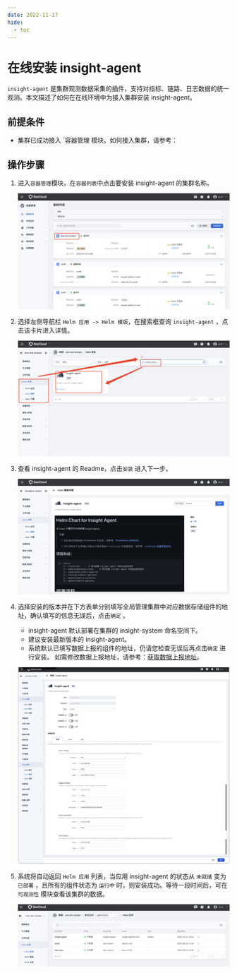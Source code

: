```yaml
---
date: 2022-11-17
hide:
  - toc
---
```


# 在线安装 insight-agent

`insight-agent` 是集群观测数据采集的插件，支持对指标、链路、日志数据的统一观测。本文描述了如何在在线环境中为接入集群安装 insight-agent。

## 前提条件

- 集群已成功接入 `容器管理 模块。如何接入集群，请参考：

## 操作步骤

1. 进入`容器管理`模块，在`容器列表`中点击要安装 insight-agent 的集群名称。

     ![安装](../../images/insight-agent01.png)

2. 选择左侧导航栏 `Helm 应用 -> Helm 模版`，在搜索框查询 `insight-agent` ，点击该卡片进入详情。

     ![安装](../../images/insight-agent02.png)

3. 查看 insight-agent 的 Readme，点击`安装` 进入下一步。

     ![安装](../../images/insight-agent03.png)

4. 选择安装的版本并在下方表单分别填写全局管理集群中对应数据存储组件的地址，确认填写的信息无误后，点击`确定` 。

      - insight-agent 默认部署在集群的 insight-system 命名空间下。
      - 建议安装最新版本的 insight-agent。
      - 系统默认已填写数据上报的组件的地址，仍请您检查无误后再点击`确定` 进行安装。 如需修改数据上报地址，请参考：[获取数据上报地址](./gethosturl.md)。

     ![安装](../../images/insight-agent04.png)

5. 系统将自动返回 `Helm 应用` 列表，当应用 insight-agent 的状态从 `未就绪` 变为 `已部署` ，且所有的组件状态为 `运行中` 时，则安装成功。等待一段时间后，可在`可观测性` 模块查看该集群的数据。

     ![安装](../../images/insight-agent05.png)